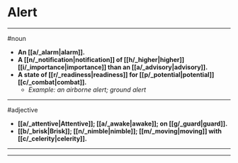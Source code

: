 # Alert
---
#noun
- **An [[a/_alarm|alarm]].**
- **A [[n/_notification|notification]] of [[h/_higher|higher]] [[i/_importance|importance]] than an [[a/_advisory|advisory]].**
- **A state of [[r/_readiness|readiness]] for [[p/_potential|potential]] [[c/_combat|combat]].**
	- _Example: an airborne alert; ground alert_
---
#adjective
- **[[a/_attentive|Attentive]]; [[a/_awake|awake]]; on [[g/_guard|guard]].**
- **[[b/_brisk|Brisk]]; [[n/_nimble|nimble]]; [[m/_moving|moving]] with [[c/_celerity|celerity]].**
---
---
